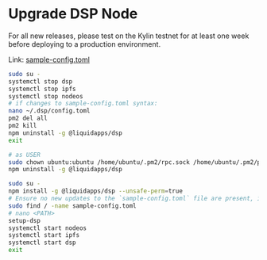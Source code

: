 Upgrade DSP Node
================

For all new releases, please test on the Kylin testnet for at least one week before deploying to a production environment. 

Link: [sample-config.toml](https://raw.githubusercontent.com/liquidapps-io/zeus-sdk/master/boxes/groups/dapp-network/dapp-services-deploy/sample-config.toml)

```bash
sudo su -
systemctl stop dsp
systemctl stop ipfs
systemctl stop nodeos
# if changes to sample-config.toml syntax:
nano ~/.dsp/config.toml
pm2 del all
pm2 kill
npm uninstall -g @liquidapps/dsp
exit

# as USER
sudo chown ubuntu:ubuntu /home/ubuntu/.pm2/rpc.sock /home/ubuntu/.pm2/pub.sock
npm uninstall -g @liquidapps/dsp

sudo su -
npm install -g @liquidapps/dsp --unsafe-perm=true
# Ensure no new updates to the `sample-config.toml` file are present, if so, update your config.toml accordingly.
sudo find / -name sample-config.toml
# nano <PATH>
setup-dsp
systemctl start nodeos
systemctl start ipfs
systemctl start dsp
exit
```